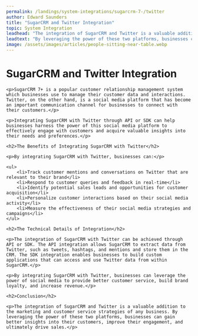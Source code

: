 ```yaml
---
permalink: /landings/system-integrations/sugarcrm-7-/twitter
author: Edward Saunders
title: "SugarCRM and Twitter Integration"
topic: System Integration
leadhead: "The integration of SugarCRM and Twitter is a valuable addition to the marketing and customer service strategies of any business"
leadtext: "By leveraging the power of these two platforms, businesses can gain better insights into their customers, improve their engagement, and ultimately drive sales."
image: /assets/images/articles/people-sitting-near-table.webp
---
```

<div class="arttext">
	<h1>SugarCRM and Twitter Integration</h1>

	<p>SugarCRM 7+ is a popular customer relationship management system which businesses use to manage their customer data and interactions. Twitter, on the other hand, is a social media platform that has become an important communication channel for businesses to connect with their customers.</p>

	<p>Integrating SugarCRM with Twitter through API or SDK can help businesses harness the power of this social media platform to effectively engage with customers and acquire valuable insights into their needs and preferences.</p>

	<h2>The Benefits of Integrating SugarCRM with Twitter</h2>

	<p>By integrating SugarCRM with Twitter, businesses can:</p>

	<ul>
		<li>Track customer mentions and conversations on Twitter that are relevant to their brand</li>
		<li>Respond to customer queries and feedback in real-time</li>
		<li>Identify potential sales leads and opportunities for customer acquisition</li>
		<li>Personalize customer interactions based on their social media activity</li>
		<li>Measure the effectiveness of their social media strategies and campaigns</li>
	</ul>

	<h2>The Technical Details of Integration</h2>

	<p>The integration of SugarCRM with Twitter can be achieved through API or SDK. The API integration allows SugarCRM to extract data from Twitter, such as tweets, hashtags, and mentions and store them in the CRM. The SDK integration enables businesses to build custom applications that can access and use Twitter data from within SugarCRM.</p>

	<p>By integrating SugarCRM with Twitter, businesses can leverage the power of social media to provide better customer service, build brand loyalty, and increase revenue.</p>

	<h2>Conclusion</h2>

	<p>The integration of SugarCRM and Twitter is a valuable addition to the marketing and customer service strategies of any business. By leveraging the power of these two platforms, businesses can gain better insights into their customers, improve their engagement, and ultimately drive sales.</p>

</div>